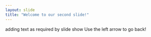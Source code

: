```yaml
---
layout: slide
title: "Welcome to our second slide!"
---
```

adding text as required by slide show
Use the left arrow to go back!
